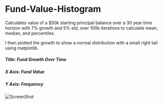 # Fund-Value-Histogram
Calculates value of a $50k starting principal balance over a 30 year time horizon with 7% growth and 5% std, over 100k iterations to calculate mean, median, and percentiles.

I then plotted the growth to show a normal distribution with a small right tail using matplotlib.

##### Title: Fund Growth Over Time

##### X Axis: Fund Value

##### Y Axis: Frequency

![ScreenShot](https://github.com/Drev917/Fund-Value-Growth/blob/master/FundGrowth.JPG)
